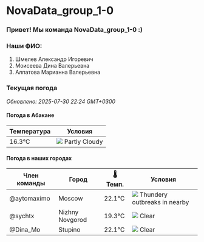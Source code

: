 # NovaData_group_1-0
### Привет! Мы команда NovaData_group_1-0 :)

### Наши ФИО:
1. Шмелев Александр Игоревич
2. Моисеева Дина Валерьевна
3. Алпатова Марианна Валерьевна

### Текущая погода
<!-- WEATHER:START -->
_Обновлено: 2025-07-30 22:24 GMT+0300_

#### Погода в Абакане

| Температура | Условия |
|-------------|----------|
| 16.3°C     | ![](https://cdn.weatherapi.com/weather/64x64/night/116.png) Partly Cloudy |

#### Погода в наших городах

| Член команды  | Город               | 🌡️ Темп.  | Условия          |
|---------------|---------------------|-----------|--------------------|
| @aytomaximo    | Moscow              |   22.1°C | ![](https://cdn.weatherapi.com/weather/64x64/night/200.png) Thundery outbreaks in nearby |
| @sychtx        | Nizhny Novgorod     |   19.3°C | ![](https://cdn.weatherapi.com/weather/64x64/night/113.png) Clear        |
| @Dina_Mo       | Stupino             |   22.1°C | ![](https://cdn.weatherapi.com/weather/64x64/night/113.png) Clear        |

<!-- WEATHER:END -->
